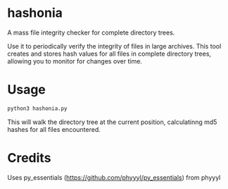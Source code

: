 # hashonia
A mass file integrity checker for complete directory trees.

Use it to periodically verify the integrity of files in large archives. This tool creates and stores hash values for all files in complete directory trees, allowing you to monitor for changes over time. 

# Usage
```bash
python3 hashonia.py
```
This will walk the directory tree at the current position, calculatinng md5 hashes for all files encountered.


# Credits
Uses py_essentials (https://github.com/phyyyl/py_essentials) from phyyyl
